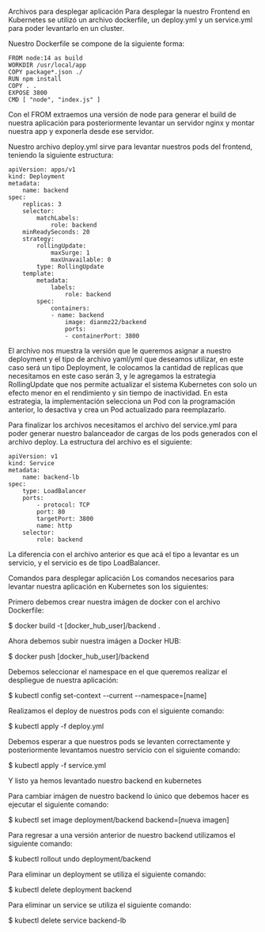 Archivos para desplegar aplicación
Para desplegar la nuestro Frontend en Kubernetes se utilizó un archivo dockerfile, un deploy.yml y un service.yml para poder levantarlo en un cluster.

Nuestro Dockerfile se compone de la siguiente forma:

    FROM node:14 as build
    WORKDIR /usr/local/app
    COPY package*.json ./
    RUN npm install
    COPY . .
    EXPOSE 3800
    CMD [ "node", "index.js" ]
Con el FROM extraemos una versión de node para generar el build de nuestra aplicación para posteriormente levantar un servidor nginx y montar nuestra app y exponerla desde ese servidor.

Nuestro archivo deploy.yml sirve para levantar nuestros pods del frontend, teniendo la siguiente estructura:

    apiVersion: apps/v1
    kind: Deployment
    metadata:
        name: backend
    spec:
        replicas: 3
        selector:
            matchLabels:
                role: backend
        minReadySeconds: 20
        strategy:
            rollingUpdate:
                maxSurge: 1
                maxUnavailable: 0
            type: RollingUpdate
        template:
            metadata:
                labels:
                    role: backend
            spec:
                containers:
                - name: backend
                    image: dianmz22/backend
                    ports:
                    - containerPort: 3800
El archivo nos muestra la versión que le queremos asignar a nuestro deployment y el tipo de archivo yaml/yml que deseamos utilizar, en este caso será un tipo Deployment, le colocamos la cantidad de replicas que necesitamos en este caso serán 3, y le agregamos la estrategia RollingUpdate que nos permite actualizar el sistema Kubernetes con solo un efecto menor en el rendimiento y sin tiempo de inactividad. En esta estrategia, la implementación selecciona un Pod con la programación anterior, lo desactiva y crea un Pod actualizado para reemplazarlo.

Para finalizar los archivos necesitamos el archivo del service.yml para poder generar nuestro balanceador de cargas de los pods generados con el archivo deploy. La estructura del archivo es el siguiente:

    apiVersion: v1
    kind: Service
    metadata:
        name: backend-lb
    spec:
        type: LoadBalancer
        ports:
            - protocol: TCP
            port: 80
            targetPort: 3800
            name: http
        selector:
            role: backend
La diferencia con el archivo anterior es que acá el tipo a levantar es un servicio, y el servicio es de tipo LoadBalancer.

Comandos para desplegar aplicación
Los comandos necesarios para levantar nuestra aplicación en Kubernetes son los siguientes:

Primero debemos crear nuestra imágen de docker con el archivo Dockerfile:

$ docker build -t [docker_hub_user]/backend .

Ahora debemos subir nuestra imágen a Docker HUB:

$ docker push [docker_hub_user]/backend

Debemos seleccionar el namespace en el que queremos realizar el despliegue de nuestra aplicación:

$ kubectl config set-context --current --namespace=[name]

Realizamos el deploy de nuestros pods con el siguiente comando:

$ kubectl apply -f deploy.yml

Debemos esperar a que nuestros pods se levanten correctamente y posteriormente levantamos nuestro servicio con el siguiente comando:

$ kubectl apply -f service.yml

Y listo ya hemos levantado nuestro backend en kubernetes

Para cambiar imágen de nuestro backend lo único que debemos hacer es ejecutar el siguiente comando:

$ kubectl set image deployment/backend backend=[nueva imagen]

Para regresar a una versión anterior de nuestro backend utilizamos el siguiente comando:

$ kubectl rollout undo deployment/backend

Para eliminar un deployment se utiliza el siguiente comando:

$ kubectl delete deployment backend

Para eliminar un service se utiliza el siguiente comando:

$ kubectl delete service backend-lb
